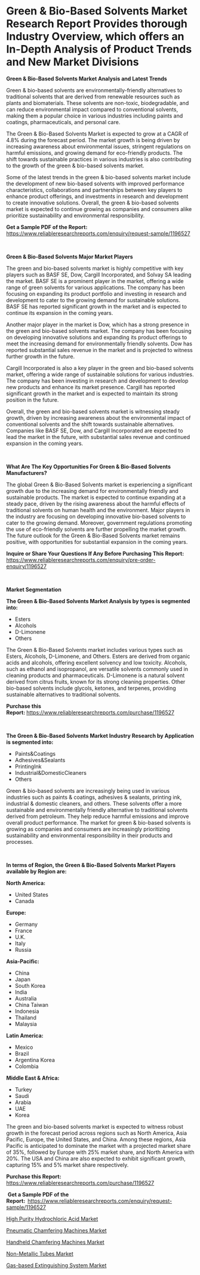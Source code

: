 <p><h1>Green & Bio-Based Solvents Market Research Report Provides thorough Industry Overview, which offers an In-Depth Analysis of Product Trends and New Market Divisions</h1></p><p><strong>Green & Bio-Based Solvents Market Analysis and Latest Trends</strong></p>
<p><p>Green & bio-based solvents are environmentally-friendly alternatives to traditional solvents that are derived from renewable resources such as plants and biomaterials. These solvents are non-toxic, biodegradable, and can reduce environmental impact compared to conventional solvents, making them a popular choice in various industries including paints and coatings, pharmaceuticals, and personal care.</p><p>The Green & Bio-Based Solvents Market is expected to grow at a CAGR of 4.8% during the forecast period. The market growth is being driven by increasing awareness about environmental issues, stringent regulations on harmful emissions, and growing demand for eco-friendly products. The shift towards sustainable practices in various industries is also contributing to the growth of the green & bio-based solvents market.</p><p>Some of the latest trends in the green & bio-based solvents market include the development of new bio-based solvents with improved performance characteristics, collaborations and partnerships between key players to enhance product offerings, and investments in research and development to create innovative solutions. Overall, the green & bio-based solvents market is expected to continue growing as companies and consumers alike prioritize sustainability and environmental responsibility.</p></p>
<p><strong>Get a Sample PDF of the Report:&nbsp;</strong> <a href="https://www.reliableresearchreports.com/enquiry/request-sample/1196527">https://www.reliableresearchreports.com/enquiry/request-sample/1196527</a></p>
<p>&nbsp;</p>
<p><strong>Green & Bio-Based Solvents Major Market Players</strong></p>
<p><p>The green and bio-based solvents market is highly competitive with key players such as BASF SE, Dow, Cargill Incorporated, and Solvay SA leading the market. BASF SE is a prominent player in the market, offering a wide range of green solvents for various applications. The company has been focusing on expanding its product portfolio and investing in research and development to cater to the growing demand for sustainable solutions. BASF SE has reported significant growth in the market and is expected to continue its expansion in the coming years.</p><p>Another major player in the market is Dow, which has a strong presence in the green and bio-based solvents market. The company has been focusing on developing innovative solutions and expanding its product offerings to meet the increasing demand for environmentally friendly solvents. Dow has reported substantial sales revenue in the market and is projected to witness further growth in the future.</p><p>Cargill Incorporated is also a key player in the green and bio-based solvents market, offering a wide range of sustainable solutions for various industries. The company has been investing in research and development to develop new products and enhance its market presence. Cargill has reported significant growth in the market and is expected to maintain its strong position in the future.</p><p>Overall, the green and bio-based solvents market is witnessing steady growth, driven by increasing awareness about the environmental impact of conventional solvents and the shift towards sustainable alternatives. Companies like BASF SE, Dow, and Cargill Incorporated are expected to lead the market in the future, with substantial sales revenue and continued expansion in the coming years.</p></p>
<p>&nbsp;</p>
<p><strong>What Are The Key Opportunities For Green & Bio-Based Solvents Manufacturers?</strong></p>
<p><p>The global Green & Bio-Based Solvents market is experiencing a significant growth due to the increasing demand for environmentally friendly and sustainable products. The market is expected to continue expanding at a steady pace, driven by the rising awareness about the harmful effects of traditional solvents on human health and the environment. Major players in the industry are focusing on developing innovative bio-based solvents to cater to the growing demand. Moreover, government regulations promoting the use of eco-friendly solvents are further propelling the market growth. The future outlook for the Green & Bio-Based Solvents market remains positive, with opportunities for substantial expansion in the coming years.</p></p>
<p><strong>Inquire or Share Your Questions If Any Before Purchasing This Report:</strong> <a href="https://www.reliableresearchreports.com/enquiry/pre-order-enquiry/1196527">https://www.reliableresearchreports.com/enquiry/pre-order-enquiry/1196527</a></p>
<p>&nbsp;</p>
<p><strong>Market Segmentation</strong></p>
<p><strong>The Green & Bio-Based Solvents Market Analysis by types is segmented into:</strong></p>
<p><ul><li>Esters</li><li>Alcohols</li><li>D-Limonene</li><li>Others</li></ul></p>
<p><p>The Green & Bio-Based Solvents market includes various types such as Esters, Alcohols, D-Limonene, and Others. Esters are derived from organic acids and alcohols, offering excellent solvency and low toxicity. Alcohols, such as ethanol and isopropanol, are versatile solvents commonly used in cleaning products and pharmaceuticals. D-Limonene is a natural solvent derived from citrus fruits, known for its strong cleaning properties. Other bio-based solvents include glycols, ketones, and terpenes, providing sustainable alternatives to traditional solvents.</p></p>
<p><strong>Purchase this Report:&nbsp;</strong><a href="https://www.reliableresearchreports.com/purchase/1196527">https://www.reliableresearchreports.com/purchase/1196527</a></p>
<p>&nbsp;</p>
<p><strong>The Green & Bio-Based Solvents Market Industry Research by Application is segmented into:</strong></p>
<p><ul><li>Paints&Coatings</li><li>Adhesives&Sealants</li><li>PrintingInk</li><li>Industrial&DomesticCleaners</li><li>Others</li></ul></p>
<p><p>Green & bio-based solvents are increasingly being used in various industries such as paints & coatings, adhesives & sealants, printing ink, industrial & domestic cleaners, and others. These solvents offer a more sustainable and environmentally friendly alternative to traditional solvents derived from petroleum. They help reduce harmful emissions and improve overall product performance. The market for green & bio-based solvents is growing as companies and consumers are increasingly prioritizing sustainability and environmental responsibility in their products and processes.</p></p>
<p>&nbsp;</p>
<p><strong>In terms of Region, the Green & Bio-Based Solvents Market Players available by Region are:</strong></p>
<p>
    <p> <strong> North America: </strong>
        <ul>
            <li>United States</li>
            <li>Canada</li>
        </ul>
        </p> 
    <p> <strong> Europe: </strong>
        <ul>
            <li>Germany</li>
            <li>France</li>
            <li>U.K.</li>
            <li>Italy</li>
            <li>Russia</li>
        </ul>
        </p> 
    <p> <strong> Asia-Pacific: </strong>
        <ul>
            <li>China</li>
            <li>Japan</li>
            <li>South Korea</li>
            <li>India</li>
            <li>Australia</li>
            <li>China Taiwan</li>
            <li>Indonesia</li>
            <li>Thailand</li>
            <li>Malaysia</li>
        </ul>
        </p> 
    <p> <strong> Latin America: </strong>
        <ul>
            <li>Mexico</li>
            <li>Brazil</li>
            <li>Argentina Korea</li>
            <li>Colombia</li>
        </ul>
        </p> 
    <p> <strong> Middle East & Africa: </strong>
        <ul>
            <li>Turkey</li>
            <li>Saudi</li>
            <li>Arabia</li>
            <li>UAE</li>
            <li>Korea</li>
        </ul>
    </p>
    </p>
<p><p>The green and bio-based solvents market is expected to witness robust growth in the forecast period across regions such as North America, Asia Pacific, Europe, the United States, and China. Among these regions, Asia Pacific is anticipated to dominate the market with a projected market share of 35%, followed by Europe with 25% market share, and North America with 20%. The USA and China are also expected to exhibit significant growth, capturing 15% and 5% market share respectively.</p></p>
<p><strong>Purchase this Report: </strong><a href="https://www.reliableresearchreports.com/purchase/1196527">https://www.reliableresearchreports.com/purchase/1196527</a></p>
<p>&nbsp;<strong>Get a Sample PDF of the Report:&nbsp;&nbsp;</strong><a href="https://www.reliableresearchreports.com/enquiry/request-sample/1196527">https://www.reliableresearchreports.com/enquiry/request-sample/1196527</a></p>
<p><strong></strong></p>
<p><p><a href="https://github.com/yoshih12/Market-Research-Report-List-1/blob/main/high-purity-hydrochloric-acid-market.md">High Purity Hydrochloric Acid Market</a></p><p><a href="https://issuu.com/reportprime-2/docs/pneumatic-chamfering-machines-market-size-2030.ppt">Pneumatic Chamfering Machines Market</a></p><p><a href="https://issuu.com/reportprime-2/docs/handheld-chamfering-machines-market-size-2030.pptx">Handheld Chamfering Machines Market</a></p><p><a href="https://github.com/castoriffic/Market-Research-Report-List-3/blob/main/non-metallic-tubes-market.md">Non-Metallic Tubes Market</a></p><p><a href="https://medium.com/@joseramirez66655/gas-based-extinguishing-system-market-size-cagr-trends-2024-2030-97c3ecf2114d">Gas-based Extinguishing System Market</a></p></p>